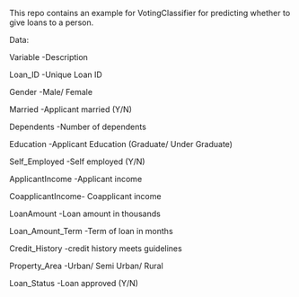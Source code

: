 This repo contains an example for VotingClassifier for predicting whether to give loans to a person.

Data:

Variable	-Description

Loan_ID		-Unique Loan ID

Gender		-Male/ Female

Married		-Applicant married (Y/N)

Dependents	-Number of dependents

Education	-Applicant Education (Graduate/ Under Graduate)

Self_Employed	-Self employed (Y/N)

ApplicantIncome	-Applicant income

CoapplicantIncome- Coapplicant income

LoanAmount	-Loan amount in thousands

Loan_Amount_Term -Term of loan in months

Credit_History    -credit history meets guidelines

Property_Area	-Urban/ Semi Urban/ Rural

Loan_Status	-Loan approved (Y/N)
